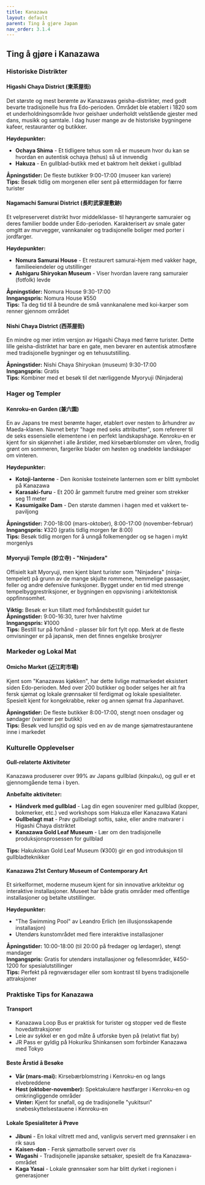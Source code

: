 ```yaml
---
title: Kanazawa 
layout: default
parent: Ting å gjøre Japan
nav_order: 3.1.4
---
```


## Ting å gjøre i Kanazawa

### Historiske Distrikter

#### Higashi Chaya District (東茶屋街)
Det største og mest berømte av Kanazawas geisha-distrikter, med godt bevarte tradisjonelle hus fra Edo-perioden. Området ble etablert i 1820 som et underholdningsområde hvor geishaer underholdt velstående gjester med dans, musikk og samtale. I dag huser mange av de historiske bygningene kafeer, restauranter og butikker.

**Høydepunkter:**
- **Ochaya Shima** - Et tidligere tehus som nå er museum hvor du kan se hvordan en autentisk ochaya (tehus) så ut innvendig
- **Hakuza** - En gullblad-butikk med et baktrom helt dekket i gullblad

**Åpningstider:** De fleste butikker 9:00-17:00 (museer kan variere)  
**Tips:** Besøk tidlig om morgenen eller sent på ettermiddagen for færre turister

#### Nagamachi Samurai District (長町武家屋敷跡)
Et velpreserveret distrikt hvor middelklasse- til høyrangerte samuraier og deres familier bodde under Edo-perioden. Karakterisert av smale gater omgitt av murvegger, vannkanaler og tradisjonelle boliger med porter i jordfarger.

**Høydepunkter:**
- **Nomura Samurai House** - Et restaurert samurai-hjem med vakker hage, familieeiendeler og utstillinger
- **Ashigaru Shiryokan Museum** - Viser hvordan lavere rang samuraier (fotfolk) levde

**Åpningstider:** Nomura House 9:30-17:00  
**Inngangspris:** Nomura House ¥550  
**Tips:** Ta deg tid til å beundre de små vannkanalene med koi-karper som renner gjennom området

#### Nishi Chaya District (西茶屋街)
En mindre og mer intim versjon av Higashi Chaya med færre turister. Dette lille geisha-distriktet har bare en gate, men bevarer en autentisk atmosfære med tradisjonelle bygninger og en tehusutstilling.

**Åpningstider:** Nishi Chaya Shiryokan (museum) 9:30-17:00  
**Inngangspris:** Gratis  
**Tips:** Kombiner med et besøk til det nærliggende Myoryuji (Ninjadera)

### Hager og Templer

#### Kenroku-en Garden (兼六園)
En av Japans tre mest berømte hager, etablert over nesten to århundrer av Maeda-klanen. Navnet betyr "hage med seks attributter", som refererer til de seks essensielle elementene i en perfekt landskapshage. Kenroku-en er kjent for sin skjønnhet i alle årstider, med kirsebærblomster om våren, frodig grønt om sommeren, fargerike blader om høsten og snødekte landskaper om vinteren.

**Høydepunkter:**
- **Kotoji-lanterne** - Den ikoniske tosteinete lanternen som er blitt symbolet på Kanazawa
- **Karasaki-furu** - Et 200 år gammelt furutre med greiner som strekker seg 11 meter
- **Kasumigaike Dam** - Den største dammen i hagen med et vakkert te-paviljong

**Åpningstider:** 7:00-18:00 (mars-oktober), 8:00-17:00 (november-februar)  
**Inngangspris:** ¥320 (gratis tidlig morgen før 8:00)  
**Tips:** Besøk tidlig morgen for å unngå folkemengder og se hagen i mykt morgenlys

#### Myoryuji Temple (妙立寺) - "Ninjadera"
Offisielt kalt Myoryuji, men kjent blant turister som "Ninjadera" (ninja-tempelet) på grunn av de mange skjulte rommene, hemmelige passasjer, feller og andre defensive funksjoner. Bygget under en tid med strenge tempelbyggrestriksjoner, er bygningen en oppvisning i arkitektonisk oppfinnsomhet.

**Viktig:** Besøk er kun tillatt med forhåndsbestilt guidet tur  
**Åpningstider:** 9:00-16:30, turer hver halvtime  
**Inngangspris:** ¥1000  
**Tips:** Bestill tur på forhånd - plasser blir fort fylt opp. Merk at de fleste omvisninger er på japansk, men det finnes engelske brosjyrer

### Markeder og Lokal Mat

#### Omicho Market (近江町市場)
Kjent som "Kanazawas kjøkken", har dette livlige matmarkedet eksistert siden Edo-perioden. Med over 200 butikker og boder selges her alt fra fersk sjømat og lokale grønnsaker til ferdigmat og lokale spesialiteter. Spesielt kjent for kongekrabbe, reker og annen sjømat fra Japanhavet.

**Åpningstider:** De fleste butikker 8:00-17:00, stengt noen onsdager og søndager (varierer per butikk)  
**Tips:** Besøk ved lunsjtid og spis ved en av de mange sjømatrestaurantene inne i markedet

### Kulturelle Opplevelser

#### Gull-relaterte Aktiviteter
Kanazawa produserer over 99% av Japans gullblad (kinpaku), og gull er et gjennomgående tema i byen.

**Anbefalte aktiviteter:**
- **Håndverk med gullblad** - Lag din egen souvenirer med gullblad (kopper, bokmerker, etc.) ved workshops som Hakuza eller Kanazawa Katani
- **Gullbelagt mat** - Prøv gullbelagt softis, sake, eller andre matvarer i Higashi Chaya distriktet
- **Kanazawa Gold Leaf Museum** - Lær om den tradisjonelle produksjonsprosessen for gullblad

**Tips:** Hakukokan Gold Leaf Museum (¥300) gir en god introduksjon til gullbladteknikker

#### Kanazawa 21st Century Museum of Contemporary Art
Et sirkelformet, moderne museum kjent for sin innovative arkitektur og interaktive installasjoner. Museet har både gratis områder med offentlige installasjoner og betalte utstillinger.

**Høydepunkter:**
- "The Swimming Pool" av Leandro Erlich (en illusjonsskapende installasjon)
- Utendørs kunstområdet med flere interaktive installasjoner

**Åpningstider:** 10:00-18:00 (til 20:00 på fredager og lørdager), stengt mandager  
**Inngangspris:** Gratis for utendørs installasjoner og fellesområder, ¥450-1200 for spesialutstillinger  
**Tips:** Perfekt på regnværsdager eller som kontrast til byens tradisjonelle attraksjoner

### Praktiske Tips for Kanazawa

#### Transport
- Kanazawa Loop Bus er praktisk for turister og stopper ved de fleste hovedattraksjoner
- Leie av sykkel er en god måte å utforske byen på (relativt flat by)
- JR Pass er gyldig på Hokuriku Shinkansen som forbinder Kanazawa med Tokyo

#### Beste Årstid å Besøke
- **Vår (mars-mai):** Kirsebærblomstring i Kenroku-en og langs elvebreddene
- **Høst (oktober-november):** Spektakulære høstfarger i Kenroku-en og omkringliggende områder
- **Vinter:** Kjent for snøfall, og de tradisjonelle "yukitsuri" snøbeskyttelsestauene i Kenroku-en

#### Lokale Spesialiteter å Prøve
- **Jibuni** - En lokal viltrett med and, vanligvis servert med grønnsaker i en rik saus
- **Kaisen-don** - Fersk sjømatbolle servert over ris
- **Wagashi** - Tradisjonelle japanske søtsaker, spesielt de fra Kanazawa-området
- **Kaga Yasai** - Lokale grønnsaker som har blitt dyrket i regionen i generasjoner
